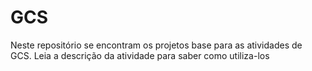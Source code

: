 # GCS

Neste repositório se encontram os projetos base para as atividades de GCS. Leia a descrição da atividade para saber como utiliza-los
